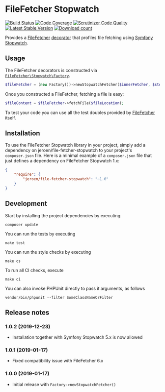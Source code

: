 # FileFetcher Stopwatch

[![Build Status](https://travis-ci.org/JeroenDeDauw/file-fetcher-stopwatch.svg?branch=master)](https://travis-ci.org/JeroenDeDauw/file-fetcher-stopwatch)
[![Code Coverage](https://scrutinizer-ci.com/g/JeroenDeDauw/file-fetcher-stopwatch/badges/coverage.png?b=master)](https://scrutinizer-ci.com/g/JeroenDeDauw/file-fetcher-stopwatch/?branch=master)
[![Scrutinizer Code Quality](https://scrutinizer-ci.com/g/JeroenDeDauw/file-fetcher-stopwatch/badges/quality-score.png?b=master)](https://scrutinizer-ci.com/g/JeroenDeDauw/file-fetcher-stopwatch/?branch=master)
[![Latest Stable Version](https://poser.pugx.org/jeroen/file-fetcher-stopwatch/version.png)](https://packagist.org/packages/jeroen/file-fetcher-stopwatch)
[![Download count](https://poser.pugx.org/jeroen/file-fetcher-stopwatch/d/total.png)](https://packagist.org/packages/jeroen/file-fetcher-stopwatch)

Provides a [FileFetcher](https://github.com/JeroenDeDauw/FileFetcher) [decorator](https://en.wikipedia.org/wiki/Decorator_pattern)
that profiles file fetching using [Symfony Stopwatch](https://symfony.com/doc/current/components/stopwatch.html).

## Usage

The FileFetcher decorators is constructed via [`FileFetcher\Stopwatch\Factory`](src/Factory.php).

```php
$fileFetcher = (new Factory())->newStopwatchFetcher($innerFetcher, $stopwatch);
```

Once you constructed a FileFetcher, fetching a file is easy:

```php
$fileContent = $fileFetcher->fetchFile($fileLocation);
```

To test your code you can use all the test doubles provided by [FileFetcher](https://github.com/JeroenDeDauw/FileFetcher) itself.

## Installation

To use the FileFetcher Stopwatch library in your project, simply add a dependency on jeroen/file-fetcher-stopwatch
to your project's `composer.json` file. Here is a minimal example of a `composer.json`
file that just defines a dependency on FileFetcher Stopwatch 1.x:

```json
{
    "require": {
        "jeroen/file-fetcher-stopwatch": "~1.0"
    }
}
```

## Development

Start by installing the project dependencies by executing

    composer update

You can run the tests by executing

    make test
    
You can run the style checks by executing

    make cs
    
To run all CI checks, execute

    make ci
    
You can also invoke PHPUnit directly to pass it arguments, as follows

    vendor/bin/phpunit --filter SomeClassNameOrFilter

## Release notes

### 1.0.2 (2019-12-23)

* Installation together with Symfony Stopwatch 5.x is now allowed

### 1.0.1 (2019-01-17)

* Fixed compatibility issue with FileFetcher 6.x

### 1.0.0 (2019-01-17)

* Initial release with `Factory->newStopwatchFetcher()`